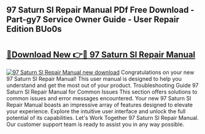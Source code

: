 ## 97 Saturn Sl Repair Manual PDf Free Download - Part-gy7 Service Owner Guide - User Repair Edition BUo0s

# <h2><a href="http://bc63462.oget.top/?id=97+Saturn+Sl+Repair+Manual">🔗Download New 👉🔴 97 Saturn Sl Repair Manual</a></h2>

[![97 Saturn Sl Repair Manual new download](https://i.imgur.com/5g1atiW.png)](http://bc63462.oget.top/?id=97+Saturn+Sl+Repair+Manual)
Congratulations on your new 97 Saturn Sl Repair Manual! This user manual is designed to help you understand and get the most out of your product. Troubleshooting Guide 97 Saturn Sl Repair Manual for Common Issues This section offers solutions to common issues and error messages encountered. Your new 97 Saturn Sl Repair Manual boasts an impressive array of features designed to elevate your experience. Explore the intuitive user interface and unlock the full potential of its capabilities. Let's Work Together 97 Saturn Sl Repair Manual. Our customer support team is ready to assist you in any way possible.
